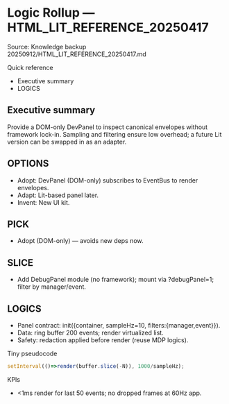 <!--
STIGMERGY REVIEW HEADER
Status: Pending verification
Review started: 2025-09-16T19:48-06:00
Expires: 2025-09-23T19:48-06:00 (auto-expire after 7 days)

Checklist:
- [ ] Re-evaluate this artifact against current Hexagonal goals
- [ ] Validate references against knowledge manifests
- [ ] Log decisions in TODO_2025-09-16.md
-->

# Logic Rollup — HTML_LIT_REFERENCE_20250417

Source: Knowledge backup 20250912/HTML_LIT_REFERENCE_20250417.md

Quick reference

- Executive summary
- LOGICS

## Executive summary

Provide a DOM-only DevPanel to inspect canonical envelopes without framework lock-in. Sampling and filtering ensure low overhead; a future Lit version can be swapped in as an adapter.

## OPTIONS

- Adopt: DevPanel (DOM-only) subscribes to EventBus to render envelopes.
- Adapt: Lit-based panel later.
- Invent: New UI kit.

## PICK

- Adopt (DOM-only) — avoids new deps now.

## SLICE

- Add DebugPanel module (no framework); mount via ?debugPanel=1; filter by manager/event.

## LOGICS

- Panel contract: init({container, sampleHz=10, filters:{manager,event}}).
- Data: ring buffer 200 events; render virtualized list.
- Safety: redaction applied before render (reuse MDP logics).

Tiny pseudocode

```js
setInterval(()=>render(buffer.slice(-N)), 1000/sampleHz);
```

KPIs

- <1ms render for last 50 events; no dropped frames at 60Hz app.
